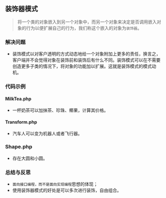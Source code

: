 ## 装饰器模式
> 将一个类的对象嵌入到另一个对象中，而另一个对象来决定是否调用嵌入对象的行为以便扩展自己的行为，我们称这个嵌入的对象为`装饰器`。

### 解决问题
* 装饰模式以对客户透明的方式动态地给一个对象附加上更多的责任，换言之，客户端并不会觉得对象在装饰前和装饰后有什么不同。装饰模式可以在不需要创造更多子类的情况下，将对象的功能加以扩展。这就是装饰模式的模式动机。

### 代码示例
#### MilkTea.php
* 一杯奶茶可以加抹茶、珍珠、椰果，计算其价格。

#### Transform.php
* 汽车人可以变为机器人或者飞行器。

### Shape.php
* 存在大圆和小圆。

### 总结与反思
* `面向接口编程，而不是面向实现编程`思想的体现；
* 使用装饰器模式的好处是可以多次进行装饰，自由组合。